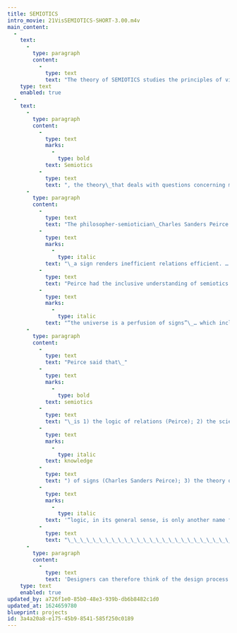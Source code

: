 ```yaml
---
title: SEMIOTICS
intro_movie: 21VisSEMIOTICS-SHORT-3.00.m4v
main_content:
  -
    text:
      -
        type: paragraph
        content:
          -
            type: text
            text: "The theory of SEMIOTICS studies the principles of visual signs used for the communication of ideas.\_"
    type: text
    enabled: true
  -
    text:
      -
        type: paragraph
        content:
          -
            type: text
            marks:
              -
                type: bold
            text: Semiotics
          -
            type: text
            text: ", the theory\_that deals with questions concerning meaning, cognition, reference, truth, and reality, recognizes that there are degrees of involvement. Since communication depends entirely on the creation of “signs,” semiotics is the “theory of signs”.\_"
      -
        type: paragraph
        content:
          -
            type: text
            text: "The philosopher-semiotician\_Charles Sanders Peirce defined the sign as something which stands to somebody for something in some respect or capacity:"
          -
            type: text
            marks:
              -
                type: italic
            text: "\_a sign renders inefficient relations efficient. … Knowledge in some way renders them efficient. A sign is something by which we know something more…”.\_"
          -
            type: text
            text: "Peirce had the inclusive understanding of semiotics that embraced the fact that\_"
          -
            type: text
            marks:
              -
                type: italic
            text: "“the universe is a perfusion of signs”\_… which includes pictures, symptoms, words, sentences, books, libraries, signals, orders of command, microscopes, legislative representatives, musical concertos, performances of these.”"
      -
        type: paragraph
        content:
          -
            type: text
            text: "Peirce said that\_"
          -
            type: text
            marks:
              -
                type: bold
            text: semiotics
          -
            type: text
            text: "\_is 1) the logic of relations (Peirce); 2) the science (=\_"
          -
            type: text
            marks:
              -
                type: italic
            text: knowledge
          -
            type: text
            text: ") of signs (Charles Sanders Peirce); 3) the theory of representation (Charles Morris), of expression, of interpretation; 4) the theory of mediation is the logic of the vagueness (Peirce); 5) the science of knowledge. Peirce also said that\_"
          -
            type: text
            marks:
              -
                type: italic
            text: '“logic, in its general sense, is only another name for semiotic, the quasi-necessary, or formal doctrine of signs.”'
          -
            type: text
            text: "\_\_\_\_\_\_\_\_\_\_\_\_\_\_\_\_\_\_\_\_\_\_\_\_\_\_\_\_\_\_\_\_\_\_\_\_\_\_\_\_\_\_\_\_\_\_\_\_\_\_\_\_\_\_\_\_\_\_\_\_\_\_\_\_\_\_"
      -
        type: paragraph
        content:
          -
            type: text
            text: 'Designers can therefore think of the design process that creates a stage setting wherein all aspects will cause the interpreter to become “set up” to think about meaning in a particular respect, and wherein interpretation become an “internal” stimulant for right action; i.e., a stage setting designed to as the framework for communication wherein all aspects become the acting vehicles for building insight and depth, both immediate and beyond that.'
    type: text
    enabled: true
updated_by: a726f1e0-85b0-48e3-939b-db6b8482c1d0
updated_at: 1624659780
blueprint: projects
id: 3a4a20a8-e175-45b9-8541-585f250c0189
---
```

